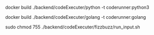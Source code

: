 docker build ./backend/codeExecuter/python -t coderunner:python3

docker build ./backend/codeExecuter/golang -t coderunner:golang

sudo chmod 755 ./backend/codeExecuter/fizzbuzz/run_input.sh